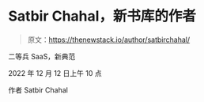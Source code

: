 # Satbir Chahal，新书库的作者

> 原文：<https://thenewstack.io/author/satbirchahal/>

二等兵 SaaS，新典范

2022 年 12 月 12 日上午 10 点

作者 Satbir Chahal